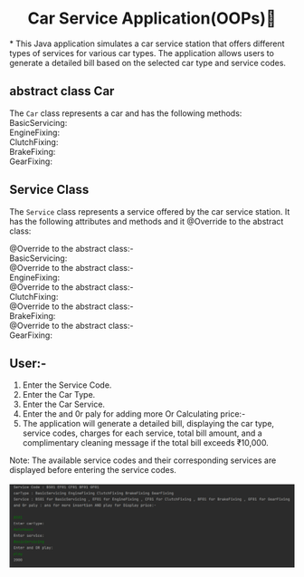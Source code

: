 

<h1 align="center"> Car Service Application(OOPs)👋</h1>
* This Java application simulates a car service station that offers different types of services for various car types. The application allows users to generate a detailed bill based on the selected car type and service codes.

## abstract class Car
The `Car` class represents a car and has the following methods:
BasicServicing:<br>
EngineFixing:<br>
ClutchFixing:<br>
BrakeFixing:<br>
GearFixing:<br>

## Service Class
The `Service` class represents a service offered by the car service station. It has the following attributes and methods and it @Override to the abstract class:<br>

@Override to the abstract class:-<br>
BasicServicing:<br>
@Override to the abstract class:-<br>
EngineFixing:<br>
@Override to the abstract class:-<br>
ClutchFixing:<br>
@Override to the abstract class:-<br>
BrakeFixing:<br>
@Override to the abstract class:-<br>
GearFixing:<br>


## User:-
1. Enter the Service Code.
2. Enter the Car Type.
3. Enter the Car Service.
4. Enter the and 0r paly for adding more Or Calculating price:-
5. The application will generate a detailed bill, displaying the car type, service codes, charges for each service, total bill amount, and a complimentary cleaning message if the total bill exceeds ₹10,000.

Note: The available service codes and their corresponding services are displayed before entering the service codes.<br>
<br>
![logo](img/image.png)

     
